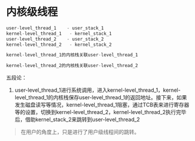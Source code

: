 # 内核级线程

```C
user-level_thread_1    - user_stack_1
kernel-level_thread_1   - kernel_stack_1
user-level_thread_2    - user_stack_2
kernel-level_thread_2   - kernel_stack_2

kernel-level_thread_1的内核栈关联user-level_thread_1

kernel-level_thread_2的内核栈关联user-level_thread_2


```

五段论：

1. user-level_thread_1进行系统调用，进入kernel-level_thread_1，kernel-level_thread_1的内核栈保存user-level_thread_1的返回地址。接下来，如果发生磁盘读写等情况，kernel-level_thread_1阻塞，通过TCB表来进行寄存器等的设置，切换到kernel-level_thread_2，kernel-level_thread_2执行完毕后，借助kernel_stack_2来跳转到user-level_thread_2

> 在用户的角度上，只是进行了用户级线程间的跳转。